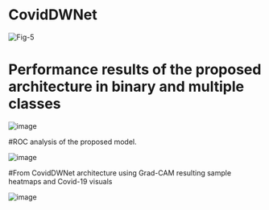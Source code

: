 # CovidDWNet

![Fig-5](https://user-images.githubusercontent.com/79109465/195007478-63b31549-e53c-4786-aa68-841d38a6611e.jpg)

# Performance results of the proposed architecture in binary and multiple classes

![image](https://user-images.githubusercontent.com/79109465/196098318-04acd5bb-30cb-41dd-b77d-8c07a75f29cf.png)

#ROC analysis of the proposed model. 

![image](https://user-images.githubusercontent.com/79109465/196098415-c188799d-e293-4477-9cb6-fa525c23da68.png)

#From CovidDWNet architecture using Grad-CAM resulting sample heatmaps and Covid-19 visuals

![image](https://user-images.githubusercontent.com/79109465/196098573-6608cdf2-40bb-4ca5-b836-32677ddc1b9f.png)

